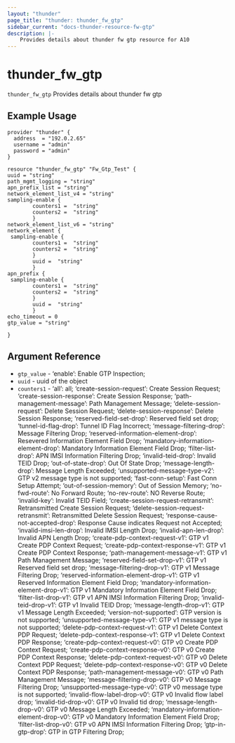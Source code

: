 ```yaml
---
layout: "thunder"
page_title: "thunder: thunder_fw_gtp"
sidebar_current: "docs-thunder-resource-fw-gtp"
description: |-
	Provides details about thunder fw gtp resource for A10
---
```


# thunder\_fw\_gtp

`thunder_fw_gtp` Provides details about thunder fw gtp
## Example Usage


```hcl
provider "thunder" {
  address  = "192.0.2.65"
  username = "admin"
  password = "admin"
}

resource "thunder_fw_gtp" "Fw_Gtp_Test" {
uuid = "string"
path_mgmt_logging = "string"
apn_prefix_list = "string"
network_element_list_v4 = "string"
sampling-enable {   
        counters1 =  "string" 
        counters2 =  "string" 
        }
network_element_list_v6 = "string"
network_element {  
 sampling-enable {   
        counters1 =  "string" 
        counters2 =  "string" 
        }
        uuid =  "string" 
        }
apn_prefix {  
 sampling-enable {   
        counters1 =  "string" 
        counters2 =  "string" 
        }
        uuid =  "string" 
        }
echo_timeout = 0
gtp_value = "string"
 
}
```

## Argument Reference

* `gtp_value` - ‘enable’: Enable GTP Inspection;
* `uuid` - uuid of the object
* `counters1` - ‘all’: all; ‘create-session-request’: Create Session Request; ‘create-session-response’: Create Session Response; ‘path-management-message’: Path Management Message; ‘delete-session-request’: Delete Session Request; ‘delete-session-response’: Delete Session Response; ‘reserved-field-set-drop’: Reserved field set drop; ‘tunnel-id-flag-drop’: Tunnel ID Flag Incorrect; ‘message-filtering-drop’: Message Filtering Drop; ‘reserved-information-element-drop’: Resevered Information Element Field Drop; ‘mandatory-information-element-drop’: Mandatory Information Element Field Drop; ‘filter-list-drop’: APN IMSI Information Filtering Drop; ‘invalid-teid-drop’: Invalid TEID Drop; ‘out-of-state-drop’: Out Of State Drop; ‘message-length-drop’: Message Length Exceeded; ‘unsupported-message-type-v2’: GTP v2 message type is not supported; ‘fast-conn-setup’: Fast Conn Setup Attempt; ‘out-of-session-memory’: Out of Session Memory; ‘no-fwd-route’: No Forward Route; ‘no-rev-route’: NO Reverse Route; ‘invalid-key’: Invalid TEID Field; ‘create-session-request-retransmit’: Retransmitted Create Session Request; ‘delete-session-request-retransmit’: Retransmitted Delete Session Request; ‘response-cause-not-accepted-drop’: Response Cause indicates Request not Accepted; ‘invalid-imsi-len-drop’: Invalid IMSI Length Drop; ‘invalid-apn-len-drop’: Invalid APN Length Drop; ‘create-pdp-context-request-v1’: GTP v1 Create PDP Context Request; ‘create-pdp-context-response-v1’: GTP v1 Create PDP Context Response; ‘path-management-message-v1’: GTP v1 Path Management Message; ‘reserved-field-set-drop-v1’: GTP v1 Reserved field set drop; ‘message-filtering-drop-v1’: GTP v1 Message Filtering Drop; ‘reserved-information-element-drop-v1’: GTP v1 Reserved Information Element Field Drop; ‘mandatory-information-element-drop-v1’: GTP v1 Mandatory Information Element Field Drop; ‘filter-list-drop-v1’: GTP v1 APN IMSI Information Filtering Drop; ‘invalid-teid-drop-v1’: GTP v1 Invalid TEID Drop; ‘message-length-drop-v1’: GTP v1 Message Length Exceeded; ‘version-not-supported’: GTP version is not supported; ‘unsupported-message-type-v1’: GTP v1 message type is not supported; ‘delete-pdp-context-request-v1’: GTP v1 Delete Context PDP Request; ‘delete-pdp-context-response-v1’: GTP v1 Delete Context PDP Response; ‘create-pdp-context-request-v0’: GTP v0 Create PDP Context Request; ‘create-pdp-context-response-v0’: GTP v0 Create PDP Context Response; ‘delete-pdp-context-request-v0’: GTP v0 Delete Context PDP Request; ‘delete-pdp-context-response-v0’: GTP v0 Delete Context PDP Response; ‘path-management-message-v0’: GTP v0 Path Management Message; ‘message-filtering-drop-v0’: GTP v0 Message Filtering Drop; ‘unsupported-message-type-v0’: GTP v0 message type is not supported; ‘invalid-flow-label-drop-v0’: GTP v0 Invalid flow label drop; ‘invalid-tid-drop-v0’: GTP v0 Invalid tid drop; ‘message-length-drop-v0’: GTP v0 Message Length Exceeded; ‘mandatory-information-element-drop-v0’: GTP v0 Mandatory Information Element Field Drop; ‘filter-list-drop-v0’: GTP v0 APN IMSI Information Filtering Drop; ‘gtp-in-gtp-drop’: GTP in GTP Filtering Drop;

